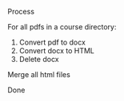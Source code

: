 Process

For all pdfs in a course directory:
1. Convert pdf to docx
2. Convert docx to HTML
3. Delete docx

Merge all html files

Done